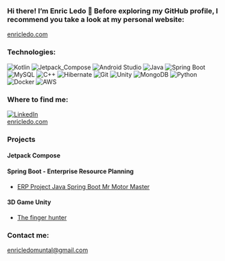 ### Hi there! I’m Enric Ledo 👋 Before exploring my GitHub profile, I recommend you take a look at my personal website:
<a href="https://enricledo.com">
  <span>enricledo.com</span>
</a>

### Technologies:
![Kotlin](https://img.shields.io/badge/Kotlin-7F3F7F?style=for-the-badge&logo=kotlin&labelColor=101010)
![Jetpack_Compose](https://img.shields.io/badge/Jetpack%20Compose-34B96B?style=for-the-badge&logo=jetpackcompose&labelColor=101010)
![Android Studio](https://img.shields.io/badge/Android_Studio-3DDC84?style=for-the-badge&logo=android-studio&labelColor=101010)
![Java](https://img.shields.io/badge/Java-FF0000?style=for-the-badge&logo=openjdk&labelColor=101010)
![Spring Boot](https://img.shields.io/badge/Spring_Boot-6DB33F?style=for-the-badge&logo=spring-boot&labelColor=101010)
![MySQL](https://img.shields.io/badge/MySQL-4479A1?style=for-the-badge&logo=mysql&labelColor=101010)
![C++](https://img.shields.io/badge/C++-00599C?style=for-the-badge&logo=c%2B%2B&labelColor=101010)
![Hibernate](https://img.shields.io/badge/Hibernate-59666C?style=for-the-badge&logo=hibernate&labelColor=101010)
![Git](https://img.shields.io/badge/Git-F05032?style=for-the-badge&logo=git&labelColor=101010)
![Unity](https://img.shields.io/badge/Unity-000000?style=for-the-badge&logo=unity&labelColor=101010)
![MongoDB](https://img.shields.io/badge/MongoDB-47A248?style=for-the-badge&logo=mongodb&labelColor=101010)
![Python](https://img.shields.io/badge/Python-F7D650?style=for-the-badge&logo=python&labelColor=101010)
![Docker](https://img.shields.io/badge/Docker%20Compose-1E60E2?style=for-the-badge&logo=docker&labelColor=101010)
![AWS](https://img.shields.io/badge/Amazon%20Web%20Services-F39800?style=for-the-badge&logo=amazon-aws&labelColor=101010)

### Where to find me:
<a href="https://www.linkedin.com/in/enric-ledo-muntal-00b29a22b/">
  <img src="https://img.shields.io/badge/LinkedIn-0A66C2?style=for-the-badge&logo=linkedin&labelColor=101010" alt="LinkedIn">
</a>
<br>
<a href="https://enricledo.com">
  <span>enricledo.com</span>
</a>

### Projects
#### Jetpack Compose

#### Spring Boot - Enterprise Resource Planning
- [ERP Project Java Spring Boot Mr Motor Master](https://gitlab.com/ledo.muntal.enric/mrmotormaster)
#### 3D Game Unity
- [The finger hunter](https://github.com/EnricLedo/3D-Game-Unity---The-finger-hunter)

### Contact me:
enricledomuntal@gmail.com
